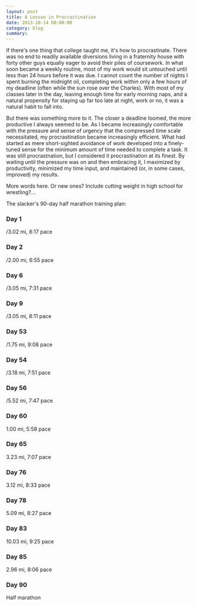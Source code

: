 ```yaml
---
layout: post
title: A Lesson in Procrastination
date: 2013-10-14 00:00:00
category: blog
summary:
---
```


If there's one thing that college taught me, it's how to procrastinate. There was no end to readily available diversions living in a fraternity house with forty other guys equally eager to avoid their piles of coursework. In what soon became a weekly routine, most of my work would sit untouched until less than 24 hours before it was due. I cannot count the number of nights I spent burning the midnight oil, completing work within only a few hours of my deadline (often while the sun rose over the Charles). With most of my classes later in the day, leaving enough time for early morning naps, and a natural propensity for staying up far too late at night, work or no, it was a natural habit to fall into.

But there was something more to it. The closer a deadline loomed, the more productive I always seemed to be. As I became increasingly comfortable with the pressure and sense of urgency that the compressed time scale necessitated, my procrastination became increasingly efficient. What had started as mere short-sighted avoidance of work developed into a finely-tuned sense for the minimum amount of time needed to complete a task. It was still procrastnation, but I considered it procrastination at its finest. By waiting until the pressure was on and then embracing it, I maximized by productivity, minimized my time input, and maintained (or, in some cases, improved) my results.

More words here. Or new ones? Include cutting weight in high school for wrestling?...

The slacker's 90-day half marathon training plan:

### Day 1
/3.02 mi, 8:17 pace

### Day 2
/2.00 mi, 6:55 pace

### Day 6
/3.05 mi, 7:31 pace

### Day 9
/3.05 mi, 8:11 pace

### Day 53
/1.75 mi, 9:08 pace

### Day 54
/3.18 mi, 7:51 pace

### Day 56
/5.52 mi, 7:47 pace

### Day 60
1.00 mi, 5:58 pace

### Day 65
3.23 mi, 7:07 pace

### Day 76
3.12 mi, 8:33 pace

### Day 78
5.09 mi, 8:27 pace

### Day 83
10.03 mi, 9:25 pace

### Day 85
2.96 mi, 8:06 pace

### Day 90
Half marathon